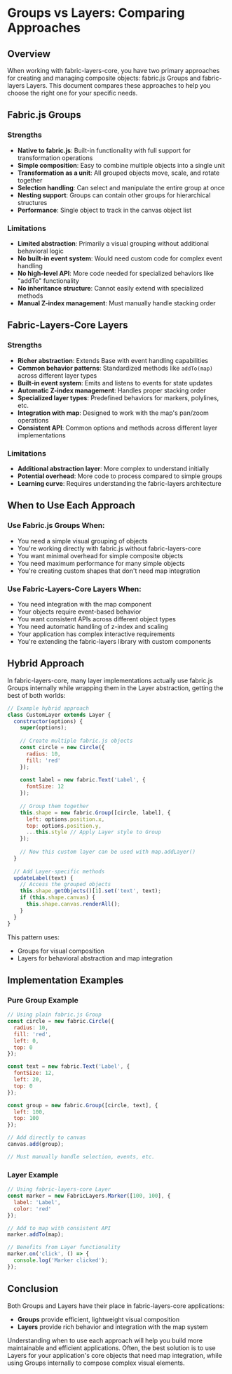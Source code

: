 # Groups vs Layers: Comparing Approaches

## Overview

When working with fabric-layers-core, you have two primary approaches for creating and managing composite objects: fabric.js Groups and fabric-layers Layers. This document compares these approaches to help you choose the right one for your specific needs.

## Fabric.js Groups

### Strengths
- **Native to fabric.js**: Built-in functionality with full support for transformation operations
- **Simple composition**: Easy to combine multiple objects into a single unit
- **Transformation as a unit**: All grouped objects move, scale, and rotate together
- **Selection handling**: Can select and manipulate the entire group at once
- **Nesting support**: Groups can contain other groups for hierarchical structures
- **Performance**: Single object to track in the canvas object list

### Limitations
- **Limited abstraction**: Primarily a visual grouping without additional behavioral logic
- **No built-in event system**: Would need custom code for complex event handling
- **No high-level API**: More code needed for specialized behaviors like "addTo" functionality
- **No inheritance structure**: Cannot easily extend with specialized methods
- **Manual Z-index management**: Must manually handle stacking order

## Fabric-Layers-Core Layers

### Strengths
- **Richer abstraction**: Extends Base with event handling capabilities
- **Common behavior patterns**: Standardized methods like `addTo(map)` across different layer types
- **Built-in event system**: Emits and listens to events for state updates
- **Automatic Z-index management**: Handles proper stacking order
- **Specialized layer types**: Predefined behaviors for markers, polylines, etc.
- **Integration with map**: Designed to work with the map's pan/zoom operations
- **Consistent API**: Common options and methods across different layer implementations

### Limitations
- **Additional abstraction layer**: More complex to understand initially
- **Potential overhead**: More code to process compared to simple groups
- **Learning curve**: Requires understanding the fabric-layers architecture

## When to Use Each Approach

### Use Fabric.js Groups When:
- You need a simple visual grouping of objects
- You're working directly with fabric.js without fabric-layers-core
- You want minimal overhead for simple composite objects
- You need maximum performance for many simple objects
- You're creating custom shapes that don't need map integration

### Use Fabric-Layers-Core Layers When:
- You need integration with the map component
- Your objects require event-based behavior
- You want consistent APIs across different object types
- You need automatic handling of z-index and scaling
- Your application has complex interactive requirements
- You're extending the fabric-layers library with custom components

## Hybrid Approach
In fabric-layers-core, many layer implementations actually use fabric.js Groups internally while wrapping them in the Layer abstraction, getting the best of both worlds:

```javascript
// Example hybrid approach
class CustomLayer extends Layer {
  constructor(options) {
    super(options);
    
    // Create multiple fabric.js objects
    const circle = new Circle({
      radius: 10,
      fill: 'red'
    });
    
    const label = new fabric.Text('Label', {
      fontSize: 12
    });
    
    // Group them together
    this.shape = new fabric.Group([circle, label], {
      left: options.position.x,
      top: options.position.y,
      ...this.style // Apply Layer style to Group
    });
    
    // Now this custom layer can be used with map.addLayer()
  }
  
  // Add Layer-specific methods
  updateLabel(text) {
    // Access the grouped objects
    this.shape.getObjects()[1].set('text', text);
    if (this.shape.canvas) {
      this.shape.canvas.renderAll();
    }
  }
}
```

This pattern uses:
- Groups for visual composition
- Layers for behavioral abstraction and map integration

## Implementation Examples

### Pure Group Example

```javascript
// Using plain fabric.js Group
const circle = new fabric.Circle({
  radius: 10,
  fill: 'red',
  left: 0,
  top: 0
});

const text = new fabric.Text('Label', {
  fontSize: 12,
  left: 20,
  top: 0
});

const group = new fabric.Group([circle, text], {
  left: 100,
  top: 100
});

// Add directly to canvas
canvas.add(group);

// Must manually handle selection, events, etc.
```

### Layer Example

```javascript
// Using fabric-layers-core Layer
const marker = new FabricLayers.Marker([100, 100], {
  label: 'Label',
  color: 'red'
});

// Add to map with consistent API
marker.addTo(map);

// Benefits from Layer functionality
marker.on('click', () => {
  console.log('Marker clicked');
});
```

## Conclusion

Both Groups and Layers have their place in fabric-layers-core applications:

- **Groups** provide efficient, lightweight visual composition
- **Layers** provide rich behavior and integration with the map system

Understanding when to use each approach will help you build more maintainable and efficient applications. Often, the best solution is to use Layers for your application's core objects that need map integration, while using Groups internally to compose complex visual elements.
